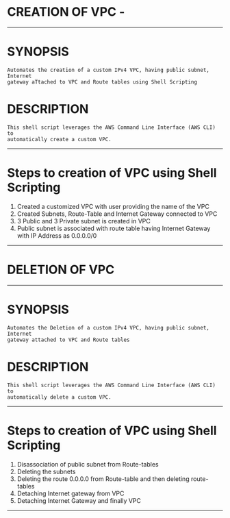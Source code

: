 # CREATION OF VPC -
----------------------------------------------------------------------------------------------------
# SYNOPSIS
    Automates the creation of a custom IPv4 VPC, having public subnet, Internet
    gateway aTtached to VPC and Route tables using Shell Scripting

# DESCRIPTION
    This shell script leverages the AWS Command Line Interface (AWS CLI) to
    automatically create a custom VPC.
-----------------------------------------------------------------------------------------------------
# Steps to creation of VPC using Shell Scripting
1. Created a customized VPC with user providing the name of the VPC
2. Created Subnets, Route-Table and Internet Gateway connected to VPC
3. 3 Public and 3 Private subnet is created in VPC
4. Public subnet is associated with route table having Internet Gateway with IP Address as 0.0.0.0/0

-----------------------------------------------------------------------------------------------------
# DELETION OF VPC
-----------------------------------------------------------------------------------------------------
# SYNOPSIS
    Automates the Deletion of a custom IPv4 VPC, having public subnet, Internet
    gateway attached to VPC and Route tables

# DESCRIPTION
    This shell script leverages the AWS Command Line Interface (AWS CLI) to
    automatically delete a custom VPC.
-----------------------------------------------------------------------------------------------------
# Steps to creation of VPC using Shell Scripting
1. Disassociation of public subnet from Route-tables
2. Deleting the subnets
3. Deleting the route 0.0.0.0 from Route-table and then deleting route-tables
4. Detaching Internet gateway from VPC
5. Detaching Internet Gateway and finally VPC
-----------------------------------------------------------------------------------------------------

